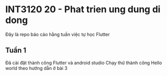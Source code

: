 # INT3120 20 - Phat trien ung dung di dong
Đây là repo báo cáo hằng tuần việc tự học Flutter

## Tuần 1
Đã cài đặt thành công Flutter và android studio
Chạy thử thành công Hello world theo hướng dẫn ở bài 3
